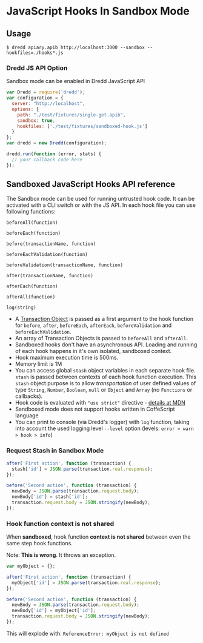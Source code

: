 # JavaScript Hooks In Sandbox Mode

## Usage

```
$ dredd apiary.apib http://localhost:3000 --sandbox --hookfiles=./hooks*.js
```

### Dredd JS API Option

Sandbox mode can be enabled in Dredd JavaScript API

```javascript
var Dredd = require('dredd');
var configuration = {
  server: "http://localhost",
  options: {
    path: "./test/fixtures/single-get.apib",
    sandbox: true,
    hookfiles: ['./test/fixtures/sandboxed-hook.js']
  }
};
var dredd = new Dredd(configuration);

dredd.run(function (error, stats) {
  // your callback code here
});
```

## Sandboxed JavaScript Hooks API reference

The Sandbox mode can be used for running untrusted hook code. It can be activated with a CLI switch or with the JS API.
In each hook file you can use following functions:

`beforeAll(function)`

`beforeEach(function)`

`before(transactionName, function)`

`beforeEachValidation(function)`

`beforeValidation(transactionName, function)`

`after(transactionName, function)`

`afterEach(function)`

`afterAll(function)`

`log(string)`

- A [Transaction Object](#transaction-object-structure) is passed as a first argument to the hook function for `before`, `after`, `beforeEach`, `afterEach`, `beforeValidation` and `beforeEachValidation`.
- An array of Transaction Objects is passed to `beforeAll` and `afterAll`.
- Sandboxed hooks don't have an asynchronous API. Loading and running of each hook happens in it's own isolated, sandboxed context.
- Hook maximum execution time is 500ms.
- Memory limit is 1M
- You can access global `stash` object variables in each separate hook file.
  `stash` is passed between contexts of each hook function execution.
  This `stash` object purpose is to allow _transportation_ of user defined values
  of type `String`, `Number`, `Boolean`, `null` or `Object` and `Array` (no `Functions` or callbacks).
- Hook code is evaluated with `"use strict"` directive - [details at MDN](https://mdn.io/use+strict)
- Sandboxed mode does not support hooks written in CoffeScript language
- You can print to console (via Dredd's logger) with `log` function, taking into account the used logging level `--level` option (levels: `error > warn > hook > info`)


### Request Stash in Sandbox Mode

```javascript
after('First action', function (transaction) {
  stash['id'] = JSON.parse(transaction.real.response);
});

before('Second action', function (transaction) {
  newBody = JSON.parse(transaction.request.body);
  newBody['id'] = stash['id'];
  transaction.request.body = JSON.stringify(newBody);
});
```

### Hook function context is not shared

When __sandboxed__, hook function __context is not shared__ between even the same step hook functions.

Note: __This is wrong__. It throws an exception.

```javascript
var myObject = {};

after('First action', function (transaction) {
  myObject['id'] = JSON.parse(transaction.real.response);
});

before('Second action', function (transaction) {
  newBody = JSON.parse(transaction.request.body);
  newBody['id'] = myObject['id'];
  transaction.request.body = JSON.stringify(newBody);
});
```

This will explode with: `ReferenceError: myObject is not defined`
